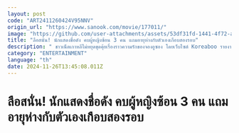 ```yaml
---
layout: post
code: "ART2411260424V95NNV"
origin_url: "https://www.sanook.com/movie/177011/"
image: "https://github.com/user-attachments/assets/53df31fd-1441-4f72-ae7a-0a5d160aadd8"
title: "ลือสนั่น! นักแสดงชื่อดัง คบผู้หญิงซ้อน 3 คน แถมอายุห่างกับตัวเองเกือบสองรอบ"
description: " ชาวเน็ตเกาหลีไม่หยุดขุดคุ้ยเรื่องราวความรักของจองอูซอง โดยเว็บไซต์ Koreaboo รายงานว่าได้มีแอคเคาท์หนึ่งออกมาเปิดเผยว่านักแสดงชื่อดังมีพฤติกรรมคบซ้อน คุยกับผู้หญิง 3 คนพร้อมกัน "
category: "ENTERTAINMENT"
language: "th"
date: 2024-11-26T13:45:08.011Z
---
```


# ลือสนั่น! นักแสดงชื่อดัง คบผู้หญิงซ้อน 3 คน แถมอายุห่างกับตัวเองเกือบสองรอบ